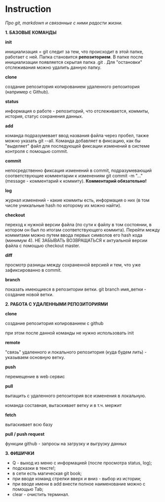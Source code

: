 # Instruction #

*Про git, markdown и связанные с ними радости жизни.*

**1. БАЗОВЫЕ КОМАНДЫ**

**init**

инициализация = git следит за тем, что происходит в этой папке, работает с ней. Папка становится **репозиторием**. В папке после инициализации появляется скрытая папка .git . Для "остановки" отслеживания можно удалить данную папку.

**clone**

создание репозитория копированием удаленного репозитория (например с Github).

**status**

информация о работе - репозиторий, что отслеживается, коммиты, история, статус сохранения данных.

**add**

команда подразумевает ввод названия файла через пробел, также можно указать git --all. Команда добавляет в фиксацию, как бы "выделяет" файл для последующей фиксации изменений в системе контроля с помощью commit.

**commit**

непосредственно фиксация изменений в commit, подразумевающий соответствующие комментарии к изменениям git commit -m "..." (message - комментарий к коммиту). **Комментарий обязательно!**

**log**

журнал изменений - какие коммиты есть, информация о них (в том числе уникальные hash по которому их можно найти).

**checkout**

переход к нужной версии файла (по сути к файлу в том состоянии, в котором он был по итогам соответствующего коммита). Перейти между коммитами можно путем ввода первых символов его  hash кода (минимум 4).
НЕ ЗАБЫВАТЬ ВОЗВРАЩАТЬСЯ к актуальной версии файла с помощью checkout master.

**diff**

просмотр разницы между сохраненной версией и тем, что уже зафиксированно в commit.

**branch**

показать имеющиеся в репозитории ветки.
git branch имя_ветки - создание новой ветки.

**2. РАБОТА С УДАЛЕННЫМИ РЕПОЗИТОРИЯМИ**

**clone** 

создание репозитория копированием с github

при этом после данной команды не нужно использовать init

**remote**

"связь" удаленного и локального репозитория (куда будем лить) - указываем основную ветку.

**push**

перемещение в web  сервис

**pull**

вытащить с удаленного репозитория все изменения в локальную.

команда составная, вытаскивает ветку и в т.ч. мержит

**fetch**

вытаскивает всю базу

**pull / push request** 

функции github - запросы на загрузку и выгрузку данных

**3. ФИШИЧКИ**
* Q - выход из меню с информацией (после просмотра status, log);
* подсказки в тексте!;
* в сети есть магическая git book;
* при вводе команд стрелки вверх и вниз - выбор из истории;
* при вводе имени в add внести полное наименование можно с помощью Tab;
* clear - очистить терминал.